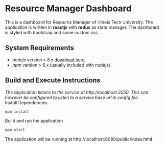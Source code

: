 # Resource Manager Dashboard
This is a dashboard for Resource Manager of Illinois Tech University. The application is written in **reactjs** with **redux** as state manager. The dashboard is styled with bootstrap and some custom css.

## System Requirements
 - *nodejs* version > 8.x [download here](https://nodejs.org/en/)
 - *npm* version > 6.x (usually included with nodejs)
 
## Build and Execute Instructions
*The application listens to the service at http://localhost:3050. This can however be configured to listen to a service base url in config file.*<br/>
Install Dependencies
```cmd
npm install
```
Build and run the application
```cmd
npm start
```
The application will be running at http://localhost:8080/public/index.html
